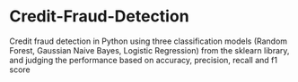 # Credit-Fraud-Detection
Credit fraud detection in Python using three classification models (Random Forest, Gaussian Naive Bayes, Logistic Regression) from the sklearn library, and judging the performance based on accuracy, precision, recall and f1 score 
